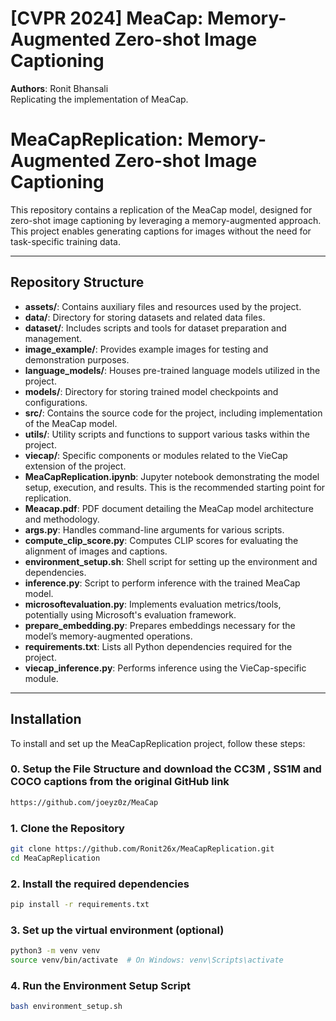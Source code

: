 # [CVPR 2024] MeaCap: Memory-Augmented Zero-shot Image Captioning

**Authors**:
Ronit Bhansali
<br/>
Replicating the implementation of MeaCap.

# MeaCapReplication: Memory-Augmented Zero-shot Image Captioning

This repository contains a replication of the MeaCap model, designed for zero-shot image captioning by leveraging a memory-augmented approach. This project enables generating captions for images without the need for task-specific training data.

---

## Repository Structure

- **assets/**: Contains auxiliary files and resources used by the project.
- **data/**: Directory for storing datasets and related data files.
- **dataset/**: Includes scripts and tools for dataset preparation and management.
- **image_example/**: Provides example images for testing and demonstration purposes.
- **language_models/**: Houses pre-trained language models utilized in the project.
- **models/**: Directory for storing trained model checkpoints and configurations.
- **src/**: Contains the source code for the project, including implementation of the MeaCap model.
- **utils/**: Utility scripts and functions to support various tasks within the project.
- **viecap/**: Specific components or modules related to the VieCap extension of the project.
- **MeaCapReplication.ipynb**: Jupyter notebook demonstrating the model setup, execution, and results. This is the recommended starting point for replication.
- **Meacap.pdf**: PDF document detailing the MeaCap model architecture and methodology.
- **args.py**: Handles command-line arguments for various scripts.
- **compute_clip_score.py**: Computes CLIP scores for evaluating the alignment of images and captions.
- **environment_setup.sh**: Shell script for setting up the environment and dependencies.
- **inference.py**: Script to perform inference with the trained MeaCap model.
- **microsoftevaluation.py**: Implements evaluation metrics/tools, potentially using Microsoft's evaluation framework.
- **prepare_embedding.py**: Prepares embeddings necessary for the model’s memory-augmented operations.
- **requirements.txt**: Lists all Python dependencies required for the project.
- **viecap_inference.py**: Performs inference using the VieCap-specific module.

---

## Installation

To install and set up the MeaCapReplication project, follow these steps:
### 0. Setup the File Structure and download the CC3M , SS1M and COCO captions from the original GitHub link
```bash
https://github.com/joeyz0z/MeaCap
```
### 1. Clone the Repository
```bash
git clone https://github.com/Ronit26x/MeaCapReplication.git
cd MeaCapReplication
```
### 2. Install the required dependencies
```bash
pip install -r requirements.txt
```
### 3.  Set up the virtual environment (optional)
```bash
python3 -m venv venv
source venv/bin/activate  # On Windows: venv\Scripts\activate
```
### 4. Run the Environment Setup Script
```bash
bash environment_setup.sh
```





